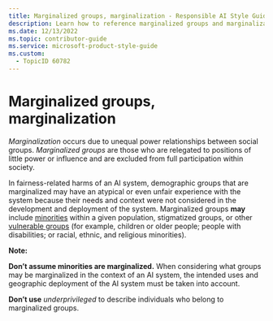 ```yaml
---
title: Marginalized groups, marginalization - Responsible AI Style Guide
description: Learn how to reference marginalized groups and marginalization in your content. Understand the importance of considering these groups in AI systems to prevent fairness-related harms.
ms.date: 12/13/2022
ms.topic: contributor-guide
ms.service: microsoft-product-style-guide
ms.custom:
  - TopicID 60782
---
```



# Marginalized groups, marginalization

*Marginalization* occurs due to unequal power relationships between social groups. *Marginalized groups* are those who are relegated to positions of little power or influence and are excluded from full participation within society.  

In fairness-related harms of an AI system, demographic groups that are marginalized may have an atypical or even unfair experience with the system because their needs and context were not considered in the development and deployment of the system. Marginalized groups **may** include [minorities](~\responsible-ai-style-guide\fairness\experiences\minority-groups-minorities.md) within a given population, stigmatized groups, or other [vulnerable groups](~\responsible-ai-style-guide\fairness\experiences\vulnerable-groups.md) (for example, children or older people; people with disabilities; or racial, ethnic, and religious minorities).

**Note:**

**Don’t assume minorities are marginalized.** When considering what groups may be marginalized in the context of an AI system, the intended uses and geographic deployment of the AI system must be taken into account.  

**Don’t use** *underprivileged* to describe individuals who belong to marginalized groups.  